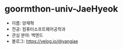 # goormthon-univ-JaeHyeok

- 이름: 양재혁
- 전공: 컴퓨터소프트웨어공학과
- 관심 분야: 백엔드
- 블로그: https://velog.io/@yangjae